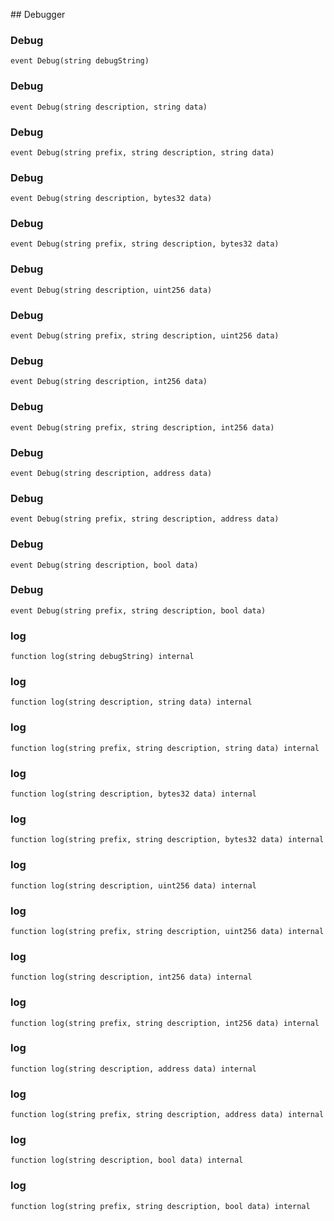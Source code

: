 ﻿﻿## Debugger


### Debug

```solidity
event Debug(string debugString)
```

### Debug

```solidity
event Debug(string description, string data)
```

### Debug

```solidity
event Debug(string prefix, string description, string data)
```

### Debug

```solidity
event Debug(string description, bytes32 data)
```

### Debug

```solidity
event Debug(string prefix, string description, bytes32 data)
```

### Debug

```solidity
event Debug(string description, uint256 data)
```

### Debug

```solidity
event Debug(string prefix, string description, uint256 data)
```

### Debug

```solidity
event Debug(string description, int256 data)
```

### Debug

```solidity
event Debug(string prefix, string description, int256 data)
```

### Debug

```solidity
event Debug(string description, address data)
```

### Debug

```solidity
event Debug(string prefix, string description, address data)
```

### Debug

```solidity
event Debug(string description, bool data)
```

### Debug

```solidity
event Debug(string prefix, string description, bool data)
```

### log

```solidity
function log(string debugString) internal
```







### log

```solidity
function log(string description, string data) internal
```







### log

```solidity
function log(string prefix, string description, string data) internal
```







### log

```solidity
function log(string description, bytes32 data) internal
```







### log

```solidity
function log(string prefix, string description, bytes32 data) internal
```







### log

```solidity
function log(string description, uint256 data) internal
```







### log

```solidity
function log(string prefix, string description, uint256 data) internal
```







### log

```solidity
function log(string description, int256 data) internal
```







### log

```solidity
function log(string prefix, string description, int256 data) internal
```







### log

```solidity
function log(string description, address data) internal
```







### log

```solidity
function log(string prefix, string description, address data) internal
```







### log

```solidity
function log(string description, bool data) internal
```







### log

```solidity
function log(string prefix, string description, bool data) internal
```







